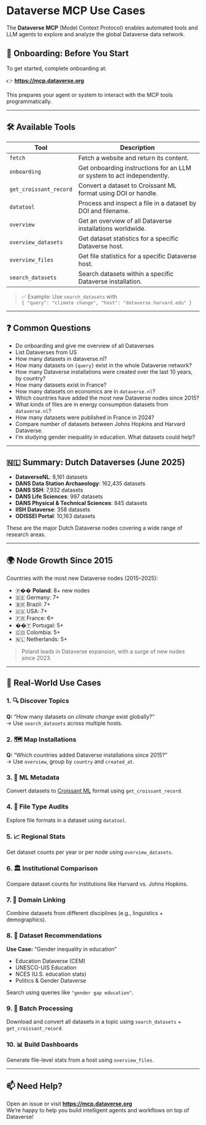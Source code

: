 # Dataverse MCP Use Cases

The **Dataverse MCP** (Model Context Protocol) enables automated tools and LLM agents to explore and analyze the global Dataverse data network.

## 🚀 Onboarding: Before You Start

To get started, complete onboarding at:

👉 **https://mcp.dataverse.org**

This prepares your agent or system to interact with the MCP tools programmatically.

---

## 🛠 Available Tools

| Tool | Description |
|------|-------------|
| `fetch` | Fetch a website and return its content. |
| `onboarding` | Get onboarding instructions for an LLM or system to act independently. |
| `get_croissant_record` | Convert a dataset to Croissant ML format using DOI or handle. |
| `datatool` | Process and inspect a file in a dataset by DOI and filename. |
| `overview` | Get an overview of all Dataverse installations worldwide. |
| `overview_datasets` | Get dataset statistics for a specific Dataverse host. |
| `overview_files` | Get file statistics for a specific Dataverse host. |
| `search_datasets` | Search datasets within a specific Dataverse installation. |

> ✅ Example: Use `search_datasets` with  
> `{ "query": "climate change", "host": "dataverse.harvard.edu" }`

---

## ❓ Common Questions

- Do onboarding and give me overview of all Dataverses
- List Dataverses from US
- How many datasets in dataverse.nl?
- How many datasets on `{query}` exist in the whole Dataverse network?
- How many Dataverse installations were created over the last 10 years, by country?
- How many datasets exist in France?
- How many datasets on economics are in `dataverse.nl`?
- Which countries have added the most new Dataverse nodes since 2015?
- What kinds of files are in energy consumption datasets from `dataverse.nl`?
- How many datasets were published in France in 2024?
- Compare number of datasets between Johns Hopkins and Harvard Dataverse.
- I'm studying gender inequality in education. What datasets could help?

---

## 🇳🇱 Summary: Dutch Dataverses (June 2025)

- **DataverseNL**: 8,161 datasets  
- **DANS Data Station Archaeology**: 162,435 datasets  
- **DANS SSH**: 7,932 datasets  
- **DANS Life Sciences**: 997 datasets  
- **DANS Physical & Technical Sciences**: 845 datasets  
- **IISH Dataverse**: 358 datasets  
- **ODISSEI Portal**: 10,163 datasets  

These are the major Dutch Dataverse nodes covering a wide range of research areas.

---

## 🌍 Node Growth Since 2015

Countries with the most new Dataverse nodes (2015–2025):

- 🇵�� **Poland**: 8+ new nodes
- 🇩🇪 Germany: 7+
- 🇧🇷 Brazil: 7+
- 🇺🇸 USA: 7+
- 🇫🇷 France: 6+
- ��🇹 Portugal: 5+
- 🇨🇴 Colombia: 5+
- 🇳🇱 Netherlands: 5+

> Poland leads in Dataverse expansion, with a surge of new nodes since 2023.

---

## 📘 Real-World Use Cases

### 1. 🔍 Discover Topics
**Q:** “How many datasets on *climate change* exist globally?”  
→ Use `search_datasets` across multiple hosts.

### 2. 🗺 Map Installations
**Q:** “Which countries added Dataverse installations since 2015?”  
→ Use `overview`, group by `country` and `created_at`.

### 3. 🧾 ML Metadata
Convert datasets to [Croissant ML](https://mlcroissant.org) format using `get_croissant_record`.

### 4. 📁 File Type Audits
Explore file formats in a dataset using `datatool`.

### 5. 📈 Regional Stats
Get dataset counts per year or per node using `overview_datasets`.

### 6. 🏛 Institutional Comparison
Compare dataset counts for institutions like Harvard vs. Johns Hopkins.

### 7. 🔗 Domain Linking
Combine datasets from different disciplines (e.g., linguistics + demographics).

### 8. 🧠 Dataset Recommendations
**Use Case:** "Gender inequality in education"
- Education Dataverse (CEM)
- UNESCO-UIS Education
- NCES (U.S. education stats)
- Politics & Gender Dataverse

Search using queries like `"gender gap education"`.

### 9. 🧺 Batch Processing
Download and convert all datasets in a topic using `search_datasets` + `get_croissant_record`.

### 10. 📊 Build Dashboards
Generate file-level stats from a host using `overview_files`.

---

## 📫 Need Help?

Open an issue or visit **https://mcp.dataverse.org**  
We’re happy to help you build intelligent agents and workflows on top of Dataverse!


